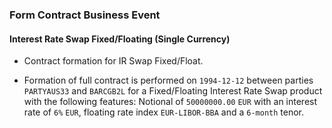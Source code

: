 ### Form Contract Business Event

#### Interest Rate Swap Fixed/Floating (Single Currency)
- Contract formation for IR Swap Fixed/Float.

- Formation of full contract is performed on `1994-12-12` between parties
  `PARTYAUS33` and `BARCGB2L` for a
  Fixed/Floating Interest Rate Swap product with the following features:
  Notional of `50000000.00` `EUR`  with an interest rate of `6%` `EUR`,
  floating rate index `EUR-LIBOR-BBA` and a `6-month` tenor.